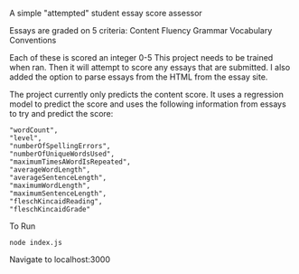 A simple "attempted" student essay score assessor

Essays are graded on 5 criteria:
Content
Fluency
Grammar
Vocabulary
Conventions

Each of these is scored an integer 0-5
This project needs to be trained when ran. Then it will attempt to score any essays that are submitted.
I also added the option to parse essays from the HTML from the essay site.

The project currently only predicts the content score. It uses a regression model to predict the score and uses the following information from essays to try and predict the score:

```
"wordCount",
"level",
"numberOfSpellingErrors",
"numberOfUniqueWordsUsed",
"maximumTimesAWordIsRepeated",
"averageWordLength",
"averageSentenceLength",
"maximumWordLength",
"maximumSentenceLength",
"fleschKincaidReading",
"fleschKincaidGrade"
```

To Run
```
node index.js
```
Navigate to localhost:3000
